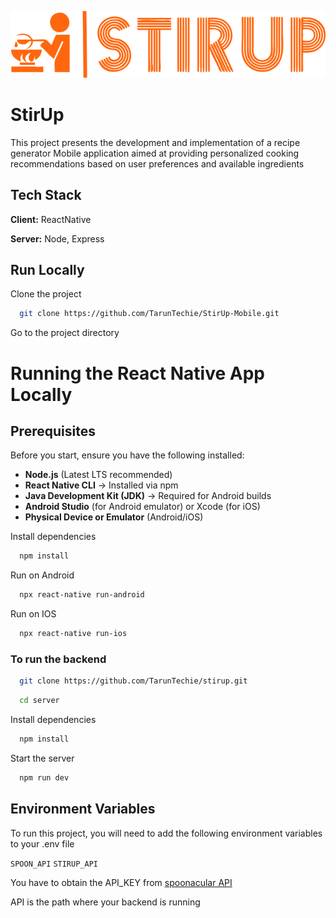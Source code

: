 
![Logo](./assets/icons/logo.png)


# StirUp

This project presents the development and implementation of a recipe generator Mobile application aimed at providing personalized cooking recommendations based on user preferences and available ingredients


## Tech Stack

**Client:** ReactNative

**Server:** Node, Express


## Run Locally

Clone the project

```bash
  git clone https://github.com/TarunTechie/StirUp-Mobile.git
```

Go to the project directory

#  Running the React Native App Locally

## Prerequisites  
Before you start, ensure you have the following installed:  
- **Node.js** (Latest LTS recommended)
- **React Native CLI** → Installed via npm  
- **Java Development Kit (JDK)** → Required for Android builds  
- **Android Studio** (for Android emulator) or Xcode (for iOS)  
- **Physical Device or Emulator** (Android/iOS)  

Install dependencies

```bash
  npm install
```

Run on Android
```bash
  npx react-native run-android
```
Run on IOS
```bash
  npx react-native run-ios
```
### To run the backend
```bash
  git clone https://github.com/TarunTechie/stirup.git
```

```bash
  cd server
```

Install dependencies

```bash
  npm install
```

Start the server

```bash
  npm run dev
```
## Environment Variables

To run this project, you will need to add the following environment variables to your .env file

`SPOON_API`  `STIRUP_API`

You have to obtain the API_KEY from [spoonacular API](https://spoonacular.com/food-api)

API is the path where your backend is running

